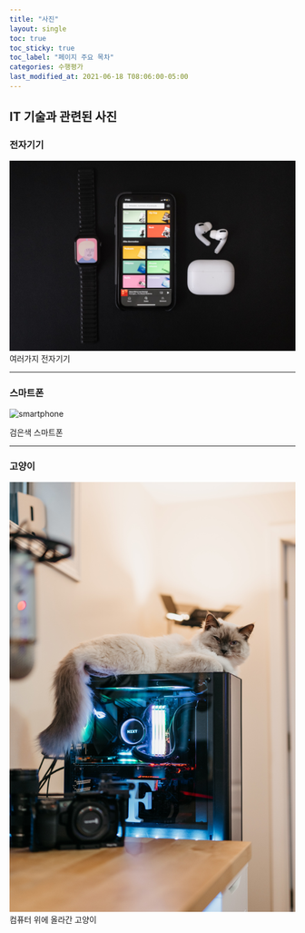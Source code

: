 ```yaml
---
title: "사진"
layout: single
toc: true
toc_sticky: true
toc_label: "페이지 주요 목차"
categories: 수행평가
last_modified_at: 2021-06-18 T08:06:00-05:00
---
```


IT 기술과 관련된 사진
---
### 전자기기
![device](/assets/images/device.jpg)
여러가지 전자기기

---
### 스마트폰
![smartphone][black_phone]

[black_phone]: https://images.unsplash.com/photo-1567826722186-9ecdf689f122?ixlib=rb-1.2.1&ixid=MnwxMjA3fDB8MHxwaG90by1wYWdlfHx8fGVufDB8fHx8&auto=format&fit=crop&w=1050&q=80
검은색 스마트폰

---

### 고양이
[![cat](/assets/images/cat.jpg "더보기")](https://unsplash.com/photos/zGiST_eUAXo)
컴퓨터 위에 올라간 고양이
